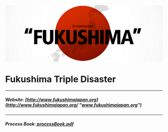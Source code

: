 <img src="teaser.png" width="800" style="display: block; margin-left:auto; margin-right:auto; vertical-align:middle;"/>

Fukushima Triple Disaster
=========
----

##### Website: [http://www.fukushimajapan.org](http://www.fukushimajapan.org/ "www.fukushimajapan.org")

----

##### Process Book:  [processBook.pdf](https://github.com/mollylloyd/final-project/blob/master/processBook.pdf "processBook.pdf")
